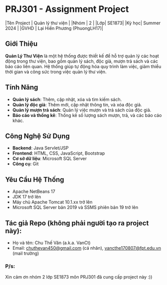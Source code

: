 # PRJ301 - Assignment Project

|Tên Project | Quản lý thư viện |
|Nhóm | 2 |
|Lớp| SE1873|
|Kỳ học| Summer 2024 |
|GVHD | Lại Hiền Phương (PhuongLH17)|


## Giới Thiệu

**Quản Lý Thư Viện** là một hệ thống được thiết kế để hỗ trợ quản lý các hoạt động trong thư viện, bao gồm quản lý sách, độc giả, mượn trả sách và các báo cáo liên quan. Hệ thống giúp tự động hóa quy trình làm việc, giảm thiểu thời gian và công sức trong việc quản lý thư viện.

## Tính Năng

- **Quản lý sách**: Thêm, cập nhật, xóa và tìm kiếm sách.
- **Quản lý độc giả**: Thêm mới, cập nhật thông tin, và xóa độc giả.
- **Quản lý mượn trả sách**: Quản lý việc mượn và trả sách của độc giả.
- **Báo cáo và thống kê**: Thống kê số lượng sách mượn, trả, và các báo cáo khác.

## Công Nghệ Sử Dụng

- **Backend**: Java Servlet/JSP
- **Frontend**: HTML, CSS, JavaScript, Bootstrap
- **Cơ sở dữ liệu**: Microsoft SQL Server
- **Công cụ**: Git

## Yêu Cầu Hệ Thống

- Apache NetBeans 17
- JDK 17 trở lên
- Máy chủ Apache Tomcat 10.1.xx trở lên
- Microsoft SQL Server bản 2019 và SSMS phiên bản 19 trở lên

## Tác giả Repo (không phải người tạo ra project này):
- Họ và tên: Chu Thế Văn (a.k.a. VanCt)
- Email: chuthevan450@gmail.com (cá nhân), vancthe170807@fpt.edu.vn (mail trường)

### P/s: 
Xin cảm ơn nhóm 2 lớp SE1873 môn PRJ301 đã cung cấp project này :))
